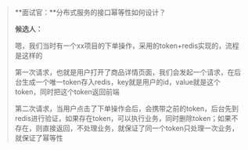 > **面试官：**分布式服务的接口幂等性如何设计？
>
> **候选人：**
>
> 嗯，我们当时有一个xx项目的下单操作，采用的token+redis实现的，流程是这样的
>
> 第一次请求，也就是用户打开了商品详情页面，我们会发起一个请求，在后台生成一个唯一token存入redis，key就是用户的id，value就是这个token，同时把这个token返回前端
>
> 第二次请求，当用户点击了下单操作会后，会携带之前的token，后台先到redis进行验证，如果存在token，可以执行业务，同时删除token；如果不存在，则直接返回，不处理业务，就保证了同一个token只处理一次业务，就保证了幂等性